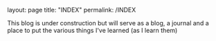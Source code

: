 layout: page
title: "INDEX"
permalink: /INDEX

This blog is under construction but will serve as a blog, a journal and a place to put the various things I've learned (as I learn them)
